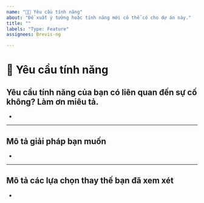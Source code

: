 ```yaml
---
name: "🚀🆕 Yêu cầu tính năng"
about: "Đề xuất ý tưởng hoặc tính năng mới có thể có cho dự án này."
title: ""
labels: "Type: Feature"
assignees: Brevis-ng

---
```


# **🚀 Yêu cầu tính năng**

## **Yêu cầu tính năng của bạn có liên quan đến sự cố không? Làm ơn miêu tả.**
<!-- Mô tả rõ ràng và ngắn gọn về vấn đề là gì. VD: Tôi luôn thất vọng khi [...] -->

*

---

## **Mô tả giải pháp bạn muốn**
<!-- Mô tả rõ ràng và ngắn gọn về những gì bạn muốn xảy ra. -->

*

---

## **Mô tả các lựa chọn thay thế bạn đã xem xét**
<!-- Mô tả rõ ràng và ngắn gọn về bất kỳ giải pháp hoặc tính năng thay thế nào mà bạn đã xem xét. -->

*
